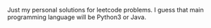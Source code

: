 Just my personal solutions for leetcode problems. I guess that main programming language will be Python3 or Java.
